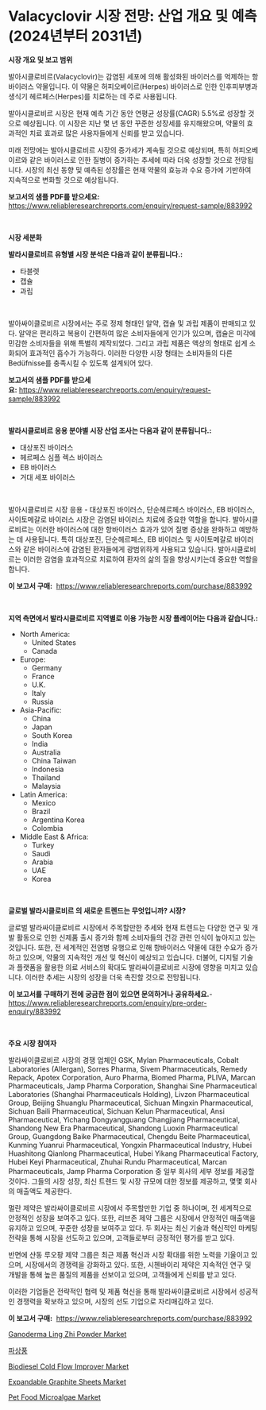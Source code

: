 <p><h1>Valacyclovir 시장 전망: 산업 개요 및 예측 (2024년부터 2031년)</h1></p><p><strong>시장 개요 및 보고 범위</strong></p>
<p><p>발아시클로비르(Valacyclovir)는 감염된 세포에 의해 활성화된 바이러스를 억제하는 항바이러스 약물입니다. 이 약물은 허피오베이르(Herpes) 바이러스로 인한 인후피부병과 생식기 헤르페스(Herpes)를 치료하는 데 주로 사용됩니다.</p><p>발아시클로비르 시장은 현재 예측 기간 동안 연평균 성장률(CAGR) 5.5%로 성장할 것으로 예상됩니다. 이 시장은 지난 몇 년 동안 꾸준한 성장세를 유지해왔으며, 약물의 효과적인 치료 효과로 많은 사용자들에게 신뢰를 받고 있습니다.</p><p>미래 전망에는 발아시클로비르 시장의 증가세가 계속될 것으로 예상되며, 특히 허피오베이르와 같은 바이러스로 인한 질병이 증가하는 추세에 따라 더욱 성장할 것으로 전망됩니다. 시장의 최신 동향 및 예측된 성장률은 현재 약물의 효능과 수요 증가에 기반하여 지속적으로 변화할 것으로 예상됩니다.</p></p>
<p><strong>보고서의 샘플 PDF를 받으세요:</strong> <a href="https://www.reliableresearchreports.com/enquiry/request-sample/883992">https://www.reliableresearchreports.com/enquiry/request-sample/883992</a></p>
<p>&nbsp;</p>
<p><strong>시장 세분화</strong></p>
<p><strong>발라시클로비르 유형별 시장 분석은 다음과 같이 분류됩니다.:</strong></p>
<p><ul><li>타블렛</li><li>캡슐</li><li>과립</li></ul></p>
<p>&nbsp;</p>
<p><p>발아싸이클로비르 시장에서는 주로 정제 형태인 알약, 캡슐 및 과립 제품이 판매되고 있다. 알약은 편리하고 복용이 간편하여 많은 소비자들에게 인기가 있으며, 캡슐은 미각에 민감한 소비자들을 위해 특별히 제작되었다. 그리고 과립 제품은 액상의 형태로 쉽게 소화되어 효과적인 흡수가 가능하다. 이러한 다양한 시장 형태는 소비자들의 다른 Bedüfnisse를 충족시킬 수 있도록 설계되어 있다.</p></p>
<p><strong>보고서의 샘플 PDF를 받으세요:</strong>&nbsp;<a href="https://www.reliableresearchreports.com/enquiry/request-sample/883992">https://www.reliableresearchreports.com/enquiry/request-sample/883992</a></p>
<p>&nbsp;</p>
<p><strong> 발라시클로비르 응용 분야별 시장 산업 조사는 다음과 같이 분류됩니다.:</strong></p>
<p><ul><li>대상포진 바이러스</li><li>헤르페스 심플 렉스 바이러스</li><li>EB 바이러스</li><li>거대 세포 바이러스</li></ul></p>
<p>&nbsp;</p>
<p><p>발아시클로비르 시장 응용 - 대상포진 바이러스, 단순헤르페스 바이러스, EB 바이러스, 사이토메갈로 바이러스 시장은 감염된 바이러스 치료에 중요한 역할을 합니다. 발아시클로비르는 이러한 바이러스에 대한 항바이러스 효과가 있어 질병 증상을 완화하고 예방하는 데 사용됩니다. 특히 대상포진, 단순헤르페스, EB 바이러스 및 사이토메갈로 바이러스와 같은 바이러스에 감염된 환자들에게 광범위하게 사용되고 있습니다. 발아시클로비르는 이러한 감염을 효과적으로 치료하여 환자의 삶의 질을 향상시키는데 중요한 역할을 합니다.</p></p>
<p><strong>이 보고서 구매:</strong>&nbsp; <a href="https://www.reliableresearchreports.com/purchase/883992">https://www.reliableresearchreports.com/purchase/883992</a></p>
<p>&nbsp;</p>
<p><strong>지역 측면에서 발라시클로비르 지역별로 이용 가능한 시장 플레이어는 다음과 같습니다.:</strong></p>
<p><ul>
    <li>
        North America:
        <ul>
            <li>United States</li>
            <li>Canada</li>
        </ul>
    </li>
    <li>
        Europe:
        <ul>
            <li>Germany</li>
            <li>France</li>
            <li>U.K.</li>
            <li>Italy</li>
            <li>Russia</li>
        </ul>
    </li>
    <li>
        Asia-Pacific:
        <ul>
            <li>China</li>
            <li>Japan</li>
            <li>South Korea</li>
            <li>India</li>
            <li>Australia</li>
            <li>China Taiwan</li>
            <li>Indonesia</li>
            <li>Thailand</li>
            <li>Malaysia</li>
        </ul>
    </li>
    <li>
        Latin America:
        <ul>
            <li>Mexico</li>
            <li>Brazil</li>
            <li>Argentina Korea</li>
            <li>Colombia</li>
        </ul>
    </li>
    <li>
        Middle East & Africa:
        <ul>
            <li>Turkey</li>
            <li>Saudi</li>
            <li>Arabia</li>
            <li>UAE</li>
            <li>Korea</li>
        </ul>
    </li>
    </ul></p>
<p>&nbsp;</p>
<p><strong>글로벌 발라시클로비르 의 새로운 트렌드는 무엇입니까? 시장?</strong></p>
<p><p>글로벌 발라싸이클로비르 시장에서 주목할만한 추세와 현재 트렌드는 다양한 연구 및 개발 활동으로 인한 신제품 출시 증가와 함께 소비자들의 건강 관련 인식이 높아지고 있는 것입니다. 또한, 전 세계적인 전염병 유행으로 인해 항바이러스 약물에 대한 수요가 증가하고 있으며, 약물의 지속적인 개선 및 혁신이 예상되고 있습니다. 더불어, 디지털 기술과 플랫폼을 활용한 의료 서비스의 확대도 발라싸이클로비르 시장에 영향을 미치고 있습니다. 이러한 추세는 시장의 성장을 더욱 촉진할 것으로 전망됩니다.</p></p>
<p><strong>이 보고서를 구매하기 전에 궁금한 점이 있으면 문의하거나 공유하세요.</strong>- <a href="https://www.reliableresearchreports.com/enquiry/pre-order-enquiry/883992">https://www.reliableresearchreports.com/enquiry/pre-order-enquiry/883992</a></p>
<p>&nbsp;</p>
<p><strong>주요 시장 참여자</strong></p>
<p><p>발라싸이클로비르 시장의 경쟁 업체인 GSK, Mylan Pharmaceuticals, Cobalt Laboratories (Allergan), Sorres Pharma, Sivem Pharmaceuticals, Remedy Repack, Apotex Corporation, Auro Pharma, Biomed Pharma, PLIVA, Marcan Pharmaceuticals, Jamp Pharma Corporation, Shanghai Sine Pharmaceutical Laboratories (Shanghai Pharmaceuticals Holding), Livzon Pharmaceutical Group, Beijing Shuanglu Pharmaceutical, Sichuan Mingxin Pharmaceutical, Sichuan Baili Pharmaceutical, Sichuan Kelun Pharmaceutical, Ansi Pharmaceutical, Yichang Dongyangguang Changjiang Pharmaceutical, Shandong New Era Pharmaceutical, Shandong Luoxin Pharmaceutical Group, Guangdong Baike Pharmaceutical, Chengdu Beite Pharmaceutical, Kunming Yuanrui Pharmaceutical, Yongxin Pharmaceutical Industry, Hubei Huashitong Qianlong Pharmaceutical, Hubei Yikang Pharmaceutical Factory, Hubei Keyi Pharmaceutical, Zhuhai Rundu Pharmaceutical, Marcan Pharmaceuticals, Jamp Pharma Corporation 중 일부 회사의 세부 정보를 제공할 것이다. 그들의 시장 성장, 최신 트렌드 및 시장 규모에 대한 정보를 제공하고, 몇몇 회사의 매출액도 제공한다.</p><p>멀란 제약은 발라싸이클로비르 시장에서 주목할만한 기업 중 하나이며, 전 세계적으로 안정적인 성장을 보여주고 있다. 또한, 리브존 제약 그룹은 시장에서 안정적인 매출액을 유지하고 있으며, 꾸준한 성장을 보여주고 있다. 두 회사는 최신 기술과 혁신적인 마케팅 전략을 통해 시장을 선도하고 있으며, 고객들로부터 긍정적인 평가를 받고 있다.</p><p>반면에 샨동 루오팡 제약 그룹은 최근 제품 혁신과 시장 확대를 위한 노력을 기울이고 있으며, 시장에서의 경쟁력을 강화하고 있다. 또한, 시첸바이리 제약은 지속적인 연구 및 개발을 통해 높은 품질의 제품을 선보이고 있으며, 고객들에게 신뢰를 받고 있다.</p><p>이러한 기업들은 전략적인 협력 및 제품 혁신을 통해 발라싸이클로비르 시장에서 성공적인 경쟁력을 확보하고 있으며, 시장의 선도 기업으로 자리매김하고 있다.</p></p>
<p><strong>이 보고서 구매:</strong>&nbsp;&nbsp;<a href="https://www.reliableresearchreports.com/purchase/883992">https://www.reliableresearchreports.com/purchase/883992</a></p>
<p><p><a href="https://shimmer-gardenia-37a.notion.site/Ganoderma-Ling-Zhi-Powder-Market-Research-Report-Unlocks-Analysis-on-the-Market-Financial-Status-Ma-4023b7e50b654b51b386b7a44aa42620">Ganoderma Ling Zhi Powder Market</a></p><p><a href="https://github.com/laholand/Market-Research-Report-List-3/blob/main/50389531142.md">파상풍</a></p><p><a href="https://issuu.com/reportprime-2/docs/biodiesel-cold-flow-improver-market-size-2030.pptx">Biodiesel Cold Flow Improver Market</a></p><p><a href="https://github.com/vimar16th/Market-Research-Report-List-3/blob/main/expandable-graphite-sheets-market.md">Expandable Graphite Sheets Market</a></p><p><a href="https://github.com/JameTravis/Market-Research-Report-List-4/blob/main/pet-food-microalgae-market.md">Pet Food Microalgae Market</a></p></p>
